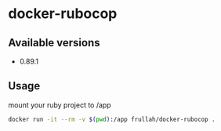 # docker-rubocop

## Available versions
- 0.89.1

## Usage

mount your ruby project to /app

```bash
docker run -it --rm -v $(pwd):/app frullah/docker-rubocop .
```
